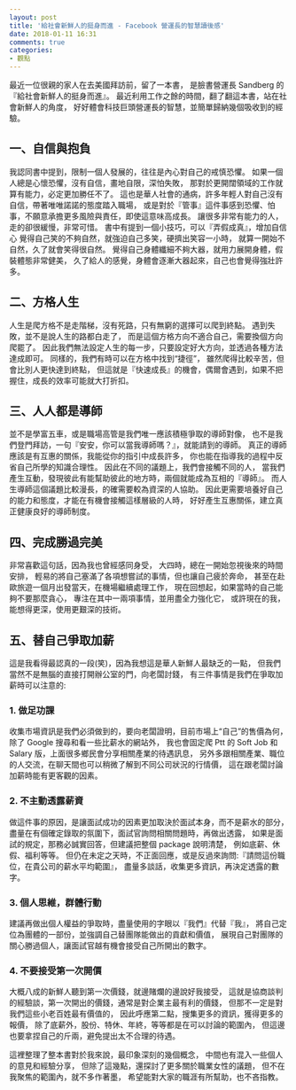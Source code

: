 ```yaml
---
layout: post
title: '給社會新鮮人的挺身而進 - Facebook 營運長的智慧讀後感'
date: 2018-01-11 16:31
comments: true
categories:
- 觀點
---
```

最近一位很親的家人在去美國拜訪前，留了一本書，
是臉書營運長 Sandberg 的 『給社會新鮮人的挺身而進』。
最近利用工作之餘的時間，翻了翻這本書，站在社會新鮮人的角度，
好好體會科技巨頭營運長的智慧，並簡單歸納幾個吸收到的經驗。

## 一、自信與抱負

我認同書中提到，限制一個人發展的，往往是內心對自己的戒慎恐懼。
如果一個人總是心懷恐懼，沒有自信，畫地自限，深怕失敗，
那對於更開闊領域的工作就算有能力，必定更加勝任不了。
這也是華人社會的通病，許多年輕人對自己沒有自信，帶著唯唯諾諾的態度踏入職場，
或是對於『管事』這件事感到恐懼、怕事，不願意承擔更多風險與責任，即使這意味高成長。
讓很多非常有能力的人，走的卻很緩慢，非常可惜。
書中有提到一個小技巧，可以『弄假成真』，增加自信心
覺得自己笑的不夠自然，就強迫自己多笑，硬擠出笑容一小時，
就算一開始不自然，久了就會笑得很自然。
覺得自己身體纖細不夠大器，就用力展開身體，假裝體態非常健美，
久了給人的感覺，身體會逐漸大器起來，自己也會覺得強壯許多。

## 二、方格人生

人生是爬方格不是走階梯，沒有死路，只有無窮的選擇可以爬到終點。
遇到失敗，並不是說人生的路都白走了，
而是這個方格方向不適合自己，需要換個方向爬罷了。
因此我們無法設定人生的每一步，只要設定好大方向，並透過各種方法達成即可。
同樣的，我們有時可以在方格中找到“捷徑”，
雖然爬得比較辛苦，但會比別人更快達到終點，
但這就是『快速成長』的機會，偶爾會遇到，如果不把握住，成長的效率可能就大打折扣。

## 三、人人都是導師

並不是學富五車，或是職場高管是我們唯一應該積極爭取的導師對像，
也不是我們登門拜訪，一句『安安，你可以當我導師嗎？』，就能請到的導師。
真正的導師應該是有互惠的關係，我能從你的指引中成長許多，
你也能在指導我的過程中反省自己所學的知識合理性。
因此在不同的議題上，我們會接觸不同的人，
當我們產生互動，發現彼此有能幫助彼此的地方時，兩個就能成為互相的『導師』。
而人生導師這個議題比較漫長，的確需要較為資深的人協助。
因此更需要培養好自己的能力和態度，才能在有機會接觸這樣層級的人時，
好好產生互惠關係，建立真正健康良好的導師制度。

## 四、完成勝過完美
非常喜歡這句話，因為我也曾經感同身受，
大四時，總在一開始忽視後來的時間安排，
輕易的將自己塞滿了各項想嘗試的事情，但也讓自己疲於奔命，
甚至在赴歐旅遊一個月出發當天，在機場繼續處理工作，
現在回想起，如果當時的自己能夠不要那麼貪心，
專注在其中一兩項事情，並用盡全力強化它，
或許現在的我，能想得更深，使用更艱深的技術。

## 五、替自己爭取加薪
這是我看得最認真的一段(笑)，因為我想這是華人新鮮人最缺乏的一點，
但我們當然不是無腦的直接打開辦公室的門，向老闆討錢，
有三件事情是我們在爭取加薪時可以注意的:
### 1. 做足功課

收集市場資訊是我們必須做到的，要向老闆證明，目前市場上“自己”的售價為何，
除了 Google 搜尋和看一些比薪水的網站外，
我也會固定爬 Ptt 的 Soft Job 和 Salary 版，上面很多鄉民會分享相關產業的待遇訊息，
另外多跟相關產業、職位的人交流，在聊天間也可以稍微了解到不同公司狀況的行情價，
這在跟老闆討論加薪時能有更客觀的因素。

### 2. 不主動透露薪資

做這件事的原因，是讓面試成功的因素更加取決於面試本身，而不是薪水的部分，
盡量在有個確定錄取的氛圍下，面試官詢問相關問題時，再做出透露，
如果是面試的規定，那務必誠實回答，但建議把整個 package 說明清楚，
例如底薪、休假、福利等等。
但仍在未定之天時，不正面回應，或是反過來詢問:『請問這份職位，在貴公司的薪水平均範圍』，
盡量多談話，收集更多資訊，再決定透露的數字。

### 3. 個人思維，群體行動

建議再做出個人權益的爭取時，盡量使用的字眼以『我們』代替『我』，
將自己定位為團體的一部份，並強調自己替團隊能做出的貢獻和價值，
展現自己對團隊的關心勝過個人，讓面試官越有機會接受自己所開出的數字。

### 4. 不要接受第一次開價

大概八成的新鮮人聽到第一次價錢，就邊賭爛的邊說好我接受，
這就是協商談判的經驗談，第一次開出的價錢，通常是對企業主最有利的價錢，
但那不一定是對我們這些小老百姓最有價值的，
因此呼應第二點，搜集更多的資訊，獲得更多的報價，
除了底薪外，股份、特休、年終，等等都是在可以討論的範圍內，
但這邊也要拿捏自己的斤兩，避免提出太不合理的待遇。

這裡整理了整本書對於我來說，最印象深刻的幾個概念，
中間也有混入一些個人的意見和經驗分享，
但除了這幾點，還探討了更多關於職業女性的議題，
但不在我聚焦的範圍內，就不多作著墨，
希望能對大家的職涯有所幫助，也不吝指教。


